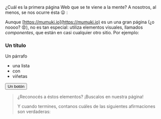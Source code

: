 ¿Cuál es la primera página Web que se te viene a la mente? A nosotros, al menos, se nos ocurre ésta :stuck_out_tongue: :

<!--
<img src="https://raw.githubusercontent.com/mumuki/mumuki-laboratory/master/laboratory-screenshot.png" width="100%"> 
-->

<div
  class='mu-browser'
  data-url='https://mi-sitio.mumuki.io'
  data-title='Mumuki - Aprender a programar'
  data-favicon='https://mumuki.io/logo-alt.png' >
</div>


Aunque [https://mumuki.io](https://mumuki.io) es un una gran página (¿o noooo? :rage:), no es tan especial: utiliza elementos visuales, llamados _componentes_, que están en casi cualquier otro sitio. Por ejemplo: 

<h3>Un título</h3>

<p>
  Un párrafo
</p>

<ul>  
  <li>una lista</li>
  <li>con</li>
  <li>viñetas</li>
</ul>

<input type="button" class="btn btn-success" value="Un botón"></input>

> ¿Reconocés a éstos elementos? ¡Buscalos en nuestra página!
>
> Y cuando termines, contanos cuáles de las siguientes afirmaciones son verdaderas: 
> 